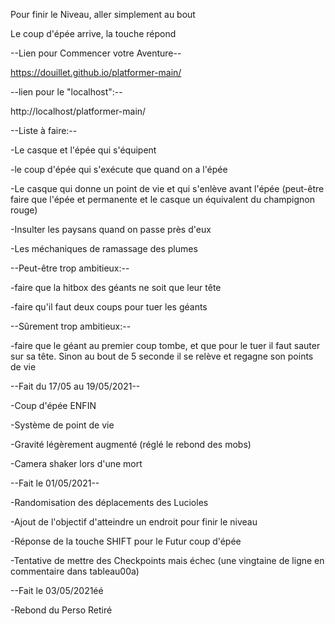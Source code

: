 Pour finir le Niveau, aller simplement au bout

Le coup d'épée arrive, la touche répond


--Lien pour Commencer votre Aventure--

https://douillet.github.io/platformer-main/

--lien pour le "localhost":--

http://localhost/platformer-main/


--Liste à faire:--

-Le casque et l'épée qui s'équipent

-le coup d'épée qui s'exécute que quand on a l'épée

-Le casque qui donne un point de vie et qui s'enlève avant l'épée (peut-être faire que l'épée et permanente et le casque un équivalent du champignon rouge)

-Insulter les paysans quand on passe près d'eux

-Les méchaniques de ramassage des plumes


--Peut-être trop ambitieux:--

-faire que la hitbox des géants ne soit que leur tête

-faire qu'il faut deux coups pour tuer les géants


--Sûrement trop ambitieux:--

-faire que le géant au premier coup tombe, et que pour le tuer il faut sauter sur sa tête. Sinon au bout de 5 seconde il se relève et regagne son points de vie

--Fait du 17/05 au 19/05/2021--

-Coup d'épée ENFIN

-Système de point de vie

-Gravité légèrement augmenté (réglé le rebond des mobs)

-Camera shaker lors d'une mort

--Fait le 01/05/2021--

-Randomisation des déplacements des Lucioles

-Ajout de l'objectif d'atteindre un endroit pour finir le niveau

-Réponse de la touche SHIFT pour le Futur coup d'épée

-Tentative de mettre des Checkpoints mais échec (une vingtaine de ligne en commentaire dans tableau00a)


--Fait le 03/05/2021éé

-Rebond du Perso Retiré
